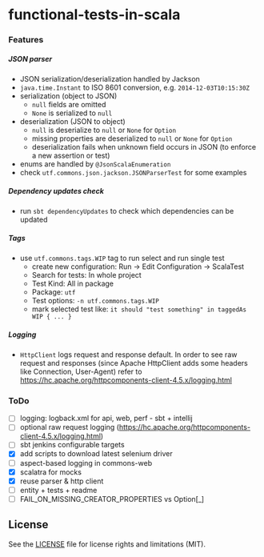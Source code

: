 # functional-tests-in-scala

### Features

##### JSON parser
* JSON serialization/deserialization handled by Jackson
* `java.time.Instant` to ISO 8601 conversion, e.g. `2014-12-03T10:15:30Z`
* serialization (object to JSON)
  * `null` fields are omitted
  * `None` is serialized to `null`
* deserialization (JSON to object)
  * `null` is deserialize to `null` or `None` for `Option`
  * missing properties are deserialized to `null` or `None` for `Option`
  * deserialization fails when unknown field occurs in JSON (to enforce a new assertion or test)
* enums are handled by `@JsonScalaEnumeration` 
* check `utf.commons.json.jackson.JSONParserTest` for some examples

##### Dependency updates check
* run `sbt dependencyUpdates` to check which dependencies can be updated

##### Tags
* use `utf.commons.tags.WIP` tag to run select and run single test
    * create new configuration: Run -> Edit Configuration -> ScalaTest
    * Search for tests: In whole project
    * Test Kind: All in package
    * Package: `utf`
    * Test options: `-n utf.commons.tags.WIP`
    * mark selected test like: `it should "test something" in taggedAs WIP { ... }`
    
##### Logging
* `HttpClient` logs request and response default. In order to see raw request and responses (since Apache HttpClient adds some headers like Connection, User-Agent) refer to https://hc.apache.org/httpcomponents-client-4.5.x/logging.html 

### ToDo
- [ ] logging: logback.xml for api, web, perf - sbt + intellij
- [ ] optional raw request logging (https://hc.apache.org/httpcomponents-client-4.5.x/logging.html) 
- [ ] sbt jenkins configurable targets
- [x] add scripts to download latest selenium driver
- [ ] aspect-based logging in commons-web
- [x] scalatra for mocks
- [x] reuse parser & http client
- [ ] entity + tests + readme
- [ ] FAIL_ON_MISSING_CREATOR_PROPERTIES vs Option[_]

## License

See the [LICENSE](LICENSE.md) file for license rights and limitations (MIT).